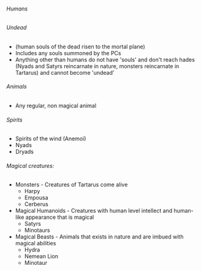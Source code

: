 ###### Humans
###### Undead
- (human souls of the dead risen to the mortal plane)
- Includes any souls summoned by the PCs
- Anything other than humans do not have 'souls' and don't reach hades (Nyads and Satyrs reincarnate in nature, monsters reincarnate in Tartarus) and cannot become 'undead'
###### Animals
- Any regular, non magical animal
###### Spirits 
- Spirits of the wind (Anemoi)
- Nyads
- Dryads
###### Magical creatures:
- Monsters - Creatures of Tartarus come alive 
	- Harpy
	- Empousa
	- Cerberus
- Magical Humanoids - Creatures with human level intellect and human-like appearance that is magical
	- Satyrs
	- Minotaurs
- Magical Beasts - Animals that exists in nature and are imbued with magical abilities 
	- Hydra
	- Nemean Lion
	- Minotaur

